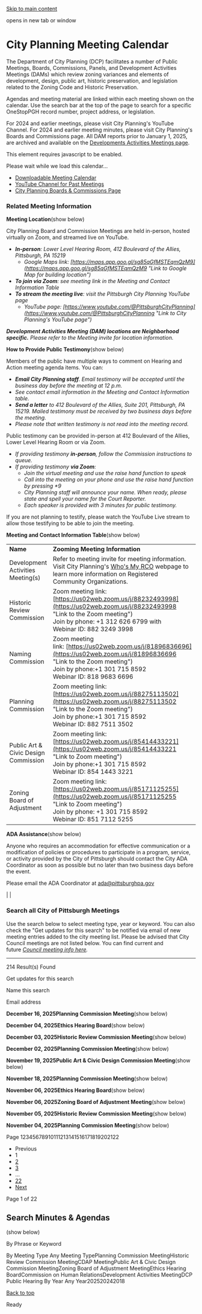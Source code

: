 [Skip to main content](https://www.pittsburghpa.gov/Business-Development/City-Planning/City-Planning-Meetings#main-content)

opens in new tab or window

# City Planning Meeting Calendar

The Department of City Planning (DCP) facilitates a number of Public Meetings, Boards, Commissions, Panels, and Development Activities Meetings (DAMs) which review zoning variances and elements of development, design, public art, historic preservation, and legislation related to the Zoning Code and Historic Preservation.

Agendas and meeting material are linked within each meeting shown on the calendar. Use the search bar at the top of the page to search for a specific OneStopPGH record number, project address, or legislation.

For 2024 and earlier meetings, please visit City Planning's YouTube Channel. For 2024 and earlier meeting minutes, please visit City Planning's Boards and Commissions page. All DAM reports prior to January 1, 2025, are archived and available on the [Developments Activities Meetings page](https://www.pittsburghpa.gov/Business-Development/City-Planning/Planning-Programs/Registered-Community-Organizations/Development-Activities-Meeting "https://www.pittsburghpa.gov/business-development/city-planning/planning-programs/registered-community-organizations/development-activities-meeting").

This element requires javascript to be enabled.

Please wait while we load this calendar...

- [Downloadable Meeting Calendar](https://www.pittsburghpa.gov/files/assets/city/v/1/dcp/documents/notices-and-upcoming-meetings/dcp-yearly-calendar-2025.pdf)
- [YouTube Channel for Past Meetings](https://www.youtube.com/@PittsburghCityPlanning)
- [City Planning Boards & Commissions Page](https://www.pittsburghpa.gov/Business-Development/City-Planning/Commissions-and-Boards)

### Related Meeting Information

**Meeting Location**(show below)

City Planning Board and Commission Meetings are held in-person, hosted virtually on Zoom, and streamed live on YouTube.

- _**In-person**: Lower Level Hearing Room, 412 Boulevard of the Allies, Pittsburgh, PA 15219_
  - _Google Maps link: [https://maps.app.goo.gl/sg85qGfMSTEqmQzM9](https://maps.app.goo.gl/sg85qGfMSTEqmQzM9 "Link to Google Map for building location")_
- _**To join via Zoom**: see meeting link in the Meeting and Contact Information Table_
- _**To stream the meeting live**: visit the Pittsburgh City Planning YouTube page_
  - _YouTube page: [https://www.youtube.com/@PittsburghCityPlanning](https://www.youtube.com/@PittsburghCityPlanning "Link to City Planning's YouTube page")_

_**Development Activities Meeting (DAM) locations are Neighborhood specific.** Please refer to the Meeting invite for location information._

**How to Provide Public Testimony**(show below)

Members of the public have multiple ways to comment on Hearing and Action meeting agenda items. You can:

- _**Email City Planning staff**. Email testimony will be accepted until the business day before the meeting at 12 p.m._
- _See contact email information in the Meeting and Contact Information table._
- **_Send a letter_** _to 412 Boulevard of the Allies, Suite 201, Pittsburgh, PA 15219. Mailed testimony must be received by two business days before the meeting._
- _Please note that written testimony is not read into the meeting record._

Public testimony can be provided in-person at 412 Boulevard of the Allies, Lower Level Hearing Room or via Zoom.

- _If providing testimony **in-person**, follow the Commission instructions to queue._
- _If providing testimony **via Zoom**:_
  - _Join the virtual meeting and use the raise hand function to speak_
  - _Call into the meeting on your phone and use the raise hand function by pressing \*9_
  - _City Planning staff will announce your name. When ready, please state and spell your name for the Court Reporter._
  - _Each speaker is provided with 3 minutes for public testimony._

If you are not planning to testify, please watch the YouTube Live stream to allow those testifying to be able to join the meeting.

**Meeting and Contact Information Table**(show below)

|     |     |     |
| --- | --- | --- |
| **Name** | **Zooming Meeting Information** | **Email** |
| Development Activities Meeting(s) | Refer to meeting invite for meeting information.<br>Visit City Planning's [Who's My RCO](https://www.pittsburghpa.gov/Business-Development/City-Planning/Planning-Programs/Registered-Community-Organizations/Who%E2%80%99s-My-RCO "Link to Who's My RCO webpage") webpage to learn more information on Registered Community Organizations. | See link to [Who's My Neighborhood Planner](https://www.pittsburghpa.gov/Business-Development/City-Planning/Neighborhood-Planning/Whos-My-Neighborhood-Planner "Link to webpage for Who is my neighborhood planner") for contact information |
| Historic Review Commission | Zoom meeting link: [https://us02web.zoom.us/j/88232493998](https://us02web.zoom.us/j/88232493998 "Link to the Zoom meeting")<br>Join by phone: +1 312 626 6799 with <br>Webinar ID: 882 3249 3998 | [historicreview@pittsburghpa.gov](mailto:historicreview@pittsburghpa.gov "Send an email to Historic Review Commission staff") |
| Naming Commission | Zoom meeting link: [https://us02web.zoom.us/j/81896836696](https://us02web.zoom.us/j/81896836696 "Link to the Zoom meeting")<br>Join by phone:+1 301 715 8592<br>Webinar ID: 818 9683 6696 | [cityplanning@pittsburghpa.gov](mailto:cityplanning@pittsburghpa.gov "Send an email to City Planning") |
| Planning Commission | Zoom meeting link: [https://us02web.zoom.us/j/88275113502](https://us02web.zoom.us/j/88275113502 "Link to the Zoom meeting")<br>Join by phone:+1 301 715 8592<br>Webinar ID: 882 7511 3502 | [planningcommission@pittsburghpa.gov](mailto:planningcommission@pittsburghpa.gov "Send an email to Planning Commission staff") |
| Public Art & Civic Design Commission | Zoom meeting link: [https://us02web.zoom.us/j/85414433221](https://us02web.zoom.us/j/85414433221 "Link to Zoom meeting")<br>Join by phone:+1 301 715 8592<br>Webinar ID: 854 1443 3221 | [pacd@pittsburghpa.gov](mailto:pacd@pittsburghpa.gov "Send an email to Public Art and Civic Design Commission staff") |
| Zoning Board of Adjustment | Zoom meeting link: [https://us02web.zoom.us/j/85171125255](https://us02web.zoom.us/j/85171125255 "Link to Zoom meeting")<br>Join by phone: +1 301 715 8592<br>Webinar ID: 851 7112 5255 | [zoningboard@pittsburghpa.gov](mailto:zoningboard@pittsburghpa.gov "Send an email to Zoning Board of Adjustment staff") |

**ADA Assistance**(show below)

Anyone who requires an accommodation for effective communication or a modification of policies or procedures to participate in a program, service, or activity provided by the City of Pittsburgh should contact the City ADA Coordinator as soon as possible but no later than two business days before the event.

Please email the ADA Coordinator at [ada@pittsburghpa.gov](https://www.pittsburghpa.gov/Business-Development/City-Planning/City-Planning-Meetings)

|
|

### Search all City of Pittsburgh Meetings

Use the search below to select meeting type, year or keyword. You can also check the "Get updates for this search" to be notified via email of new meeting entries added to the city meeting list. Please be advised that City Council meetings are not listed below. You can find current and future _[Council meeting info here](https://www.pittsburghpa.gov/City-Government/City-Council/Clerks-Office/Council-Meeting-Schedule)._

* * *

214 Result(s) Found

Get updates for this search

Name this search

Email address

**December 16, 2025Planning Commission Meeting**(show below)

**December 04, 2025Ethics Hearing Board**(show below)

**December 03, 2025Historic Review Commission Meeting**(show below)

**December 02, 2025Planning Commission Meeting**(show below)

**November 19, 2025Public Art & Civic Design Commission Meeting**(show below)

**November 18, 2025Planning Commission Meeting**(show below)

**November 06, 2025Ethics Hearing Board**(show below)

**November 06, 2025Zoning Board of Adjustment Meeting**(show below)

**November 05, 2025Historic Review Commission Meeting**(show below)

**November 04, 2025Planning Commission Meeting**(show below)

Page 12345678910111213141516171819202122

- Previous
- 1
- [2](https://www.pittsburghpa.gov/Business-Development/City-Planning/City-Planning-Meetings#page-2)
- [3](https://www.pittsburghpa.gov/Business-Development/City-Planning/City-Planning-Meetings#page-3)
- …
- [22](https://www.pittsburghpa.gov/Business-Development/City-Planning/City-Planning-Meetings#page-22)
- [Next](https://www.pittsburghpa.gov/Business-Development/City-Planning/City-Planning-Meetings#page-2)

Page 1 of 22

## Search Minutes & Agendas

(show below)

By Phrase or Keyword

By Meeting Type
Any Meeting TypePlanning Commission MeetingHistoric Review Commission MeetingCDAP MeetingPublic Art & Civic Design Commission MeetingZoning Board of Adjustment MeetingEthics Hearing BoardCommission on Human RelationsDevelopment Activities MeetingDCP Public Hearing
By Year
Any Year202520242018

[Back to top](https://www.pittsburghpa.gov/Business-Development/City-Planning/City-Planning-Meetings#body-top)

Ready

